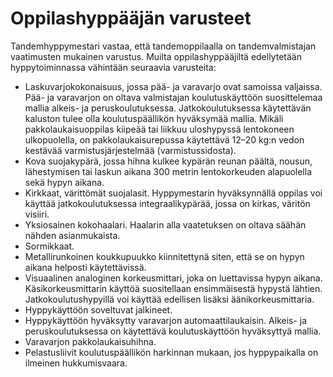 Oppilashyppääjän varusteet
===

Tandemhyppymestari vastaa, että tandemoppilaalla on tandemvalmistajan vaatimusten mukainen varustus. Muilta
oppilashyppääjiltä edellytetään hyppytoiminnassa vähintään seuraavia varusteita:

* Laskuvarjokokonaisuus, jossa pää- ja varavarjo ovat samoissa valjaissa. Pää- ja varavarjon on oltava valmistajan
koulutuskäyttöön suosittelemaa mallia alkeis- ja peruskoulutuksessa. Jatkokoulutuksessa käytettävän kaluston
tulee olla koulutuspäällikön hyväksymää mallia. Mikäli pakkolaukaisuoppilas kiipeää tai liikkuu uloshypyssä
lentokoneen ulkopuolella, on pakkolaukaisurepussa käytettävä 12–20 kg:n vedon kestävää varmistusjärjestelmää
(varmistussidosta).
* Kova suojakypärä, jossa hihna kulkee kypärän reunan päältä, nousun, lähestymisen tai laskun aikana 300 metrin
lentokorkeuden alapuolella sekä hypyn aikana.
* Kirkkaat, värittömät suojalasit. Hyppymestarin hyväksynnällä oppilas voi käyttää jatkokoulutuksessa integraalikypärää,
jossa on kirkas, väritön visiiri.
* Yksiosainen kokohaalari. Haalarin alla vaatetuksen on oltava säähän nähden asianmukaista.
* Sormikkaat.
* Metallirunkoinen koukkupuukko kiinnitettynä siten, että se on hypyn aikana helposti käytettävissä.
* Visuaalinen analoginen korkeusmittari, joka on luettavissa hypyn aikana. Käsikorkeusmittarin käyttöä suositellaan
ensimmäisestä hypystä lähtien. Jatkokoulutushypyillä voi käyttää edellisen lisäksi äänikorkeusmittaria.
* Hyppykäyttöön soveltuvat jalkineet.
* Hyppykäyttöön hyväksytty varavarjon automaattilaukaisin. Alkeis- ja peruskoulutuksessa on käytettävä koulutuskäyttöön
hyväksyttyä mallia.
* Varavarjon pakkolaukaisuhihna.
* Pelastusliivit koulutuspäällikön harkinnan mukaan, jos hyppypaikalla on ilmeinen hukkumisvaara.
